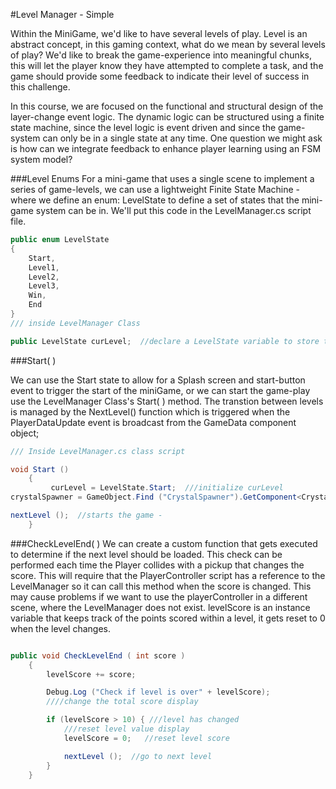 #Level Manager - Simple

Within the MiniGame, we'd like to have several levels of play. Level is an abstract concept, in this gaming context, what do we mean by several levels of play?  We'd like to break the game-experience into meaningful chunks, this will let the player know they have attempted to complete a task, and the game should provide some feedback to indicate their level of success in this challenge.

In this course, we are focused on the functional and structural design of the layer-change event logic.  The dynamic logic can be structured using a finite state machine, since the level logic is event driven and since the game-system can only be in a single state at any time.   One question we might ask is how can we integrate feedback to enhance player learning using an FSM system model?  

###Level Enums
For a mini-game that uses a single scene to implement a series of game-levels, we can use a lightweight Finite State Machine - where we define an enum: LevelState to define a set of states that the mini-game system can be in.  We'll put this code in the LevelManager.cs script file.

```java
public enum LevelState
{
	Start,
	Level1,
	Level2,
	Level3,
	Win,
	End
}
/// inside LevelManager Class

public LevelState curLevel;  //declare a LevelState variable to store the active state

```
###Start( )

We can use the Start state to allow for a Splash screen and start-button event to trigger the start of the miniGame, or we can start the game-play use the LevelManager Class's Start( ) method.  The transtion between levels is managed by the NextLevel() function which is triggered when the PlayerDataUpdate event is broadcast from the GameData component object;

```java
/// Inside LevelManager.cs class script

void Start ()
	{
         curLevel = LevelState.Start;  ///initialize curLevel
crystalSpawner = GameObject.Find ("CrystalSpawner").GetComponent<CrystalSpawner> ();

nextLevel ();  //starts the game -
	}

```

###CheckLevelEnd( )
We can create a custom function that gets executed to determine if the next level should be loaded.  This check can be performed each time the Player collides with a pickup that changes the score.  This will require that the PlayerController script 
has a reference to the LevelManager so it can call this method when the score is changed.  This may cause problems if we want to use the playerController in a different scene, where the LevelManager does not exist. levelScore is an instance variable that keeps track of the points scored within a level, it gets reset to 0 when the level changes.

```java

public void CheckLevelEnd ( int score )
	{
		levelScore += score;

		Debug.Log ("Check if level is over" + levelScore);
		////change the total score display

		if (levelScore > 10) { ///level has changed
			///reset level value display
			levelScore = 0;   //reset level score

			nextLevel ();  //go to next level
		}
	}
```


